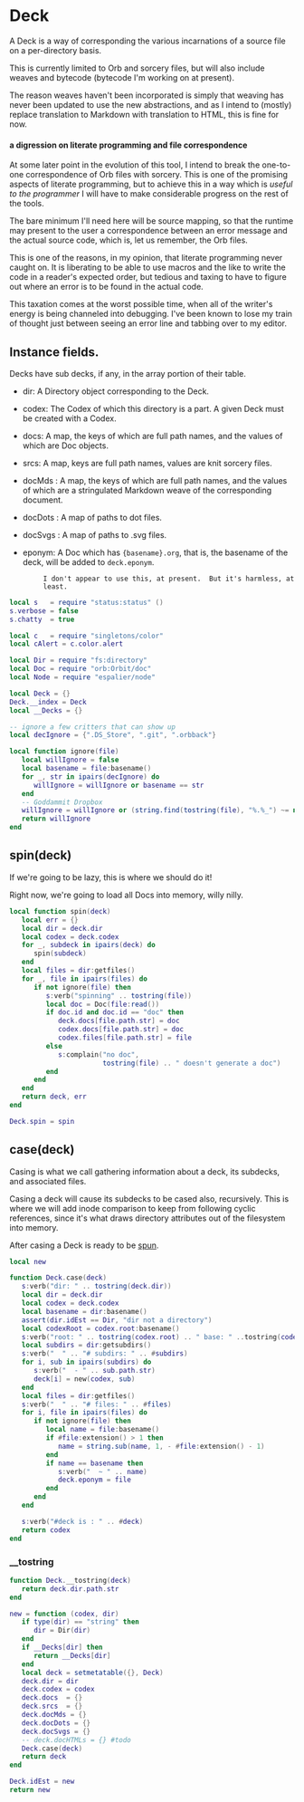 # Deck


A Deck is a way of corresponding the various incarnations of a source file
on a per-directory basis.


This is currently limited to Orb and sorcery files, but will also include
weaves and bytecode (bytecode I'm working on at present).


The reason weaves haven't been incorporated is simply that weaving has never
been updated to use the new abstractions, and as I intend to (mostly) replace
translation to Markdown with translation to HTML, this is fine for now.


#### a digression on literate programming and file correspondence

  At some later point in the evolution of this tool, I intend to break the
one-to-one correspondence of Orb files with sorcery.  This is one of the
promising aspects of literate programming, but to achieve this in a way which
is _useful to the programmer_ I will have to make considerable progress on the
rest of the tools.


The bare minimum I'll need here will be source mapping, so that the runtime
may present to the user a correspondence between an error message and the
actual source code, which is, let us remember, the Orb files.


This is one of the reasons, in my opinion, that literate programming never
caught on.  It is liberating to be able to use macros and the like to write
the code in a reader's expected order, but tedious and taxing to have to
figure out where an error is to be found in the actual code.


This taxation comes at the worst possible time, when all of the writer's
energy is being channeled into debugging.  I've been known to lose my train of
thought just between seeing an error line and tabbing over to my editor.


## Instance fields.

Decks have sub decks, if any, in the array portion of their table.


- dir:  A Directory object corresponding to the Deck.


- codex: The Codex of which this directory is a part. A given Deck must be
         created with a Codex.


- docs:  A map, the keys of which are full path names, and the values of which
         are Doc objects.


- srcs:  A map, keys are full path names, values are knit sorcery files.


- docMds :  A map, the keys of which are full path names, and the values of
            which are a stringulated Markdown weave of the corresponding
            document.


- docDots :  A map of paths to dot files.


- docSvgs :  A map of paths to .svg files.


- eponym:  A Doc which has ``{basename}.org``, that is, the basename of the
           deck, will be added to ``deck.eponym``.


           I don't appear to use this, at present.  But it's harmless, at
           least.

```lua
local s   = require "status:status" ()
s.verbose = false
s.chatty  = true

local c   = require "singletons/color"
local cAlert = c.color.alert

local Dir = require "fs:directory"
local Doc = require "orb:Orbit/doc"
local Node = require "espalier/node"
```
```lua
local Deck = {}
Deck.__index = Deck
local __Decks = {}
```
```lua
-- ignore a few critters that can show up
local decIgnore = {".DS_Store", ".git", ".orbback"}

local function ignore(file)
   local willIgnore = false
   local basename = file:basename()
   for _, str in ipairs(decIgnore) do
      willIgnore = willIgnore or basename == str
   end
   -- Goddammit Dropbox
   willIgnore = willIgnore or (string.find(tostring(file), "%.%_") ~= nil)
   return willIgnore
end
```
## spin(deck)

If we're going to be lazy, this is where we should do it!


Right now, we're going to load all Docs into memory, willy nilly.

```lua
local function spin(deck)
   local err = {}
   local dir = deck.dir
   local codex = deck.codex
   for _, subdeck in ipairs(deck) do
      spin(subdeck)
   end
   local files = dir:getfiles()
   for _, file in ipairs(files) do
      if not ignore(file) then
         s:verb("spinning" .. tostring(file))
         local doc = Doc(file:read())
         if doc.id and doc.id == "doc" then
            deck.docs[file.path.str] = doc
            codex.docs[file.path.str] = doc
            codex.files[file.path.str] = file
         else
            s:complain("no doc",
                       tostring(file) .. " doesn't generate a doc")
         end
      end
   end
   return deck, err
end

Deck.spin = spin
```
## case(deck)

  Casing is what we call gathering information about a deck, its subdecks,
and associated files.


Casing a deck will cause its subdecks to be cased also, recursively. This is
where we will add inode comparison to keep from following cyclic references,
since it's what draws directory attributes out of the filesystem into memory.


After casing a Deck is ready to be [spun](httk://).

```lua
local new

function Deck.case(deck)
   s:verb("dir: " .. tostring(deck.dir))
   local dir = deck.dir
   local codex = deck.codex
   local basename = dir:basename()
   assert(dir.idEst == Dir, "dir not a directory")
   local codexRoot = codex.root:basename()
   s:verb("root: " .. tostring(codex.root) .. " base: " ..tostring(codexRoot))
   local subdirs = dir:getsubdirs()
   s:verb("  " .. "# subdirs: " .. #subdirs)
   for i, sub in ipairs(subdirs) do
      s:verb("  - " .. sub.path.str)
      deck[i] = new(codex, sub)
   end
   local files = dir:getfiles()
   s:verb("  " .. "# files: " .. #files)
   for i, file in ipairs(files) do
      if not ignore(file) then
         local name = file:basename()
         if #file:extension() > 1 then
            name = string.sub(name, 1, - #file:extension() - 1)
         end
         if name == basename then
            s:verb("  ~ " .. name)
            deck.eponym = file
         end
      end
   end

   s:verb("#deck is : " .. #deck)
   return codex
end
```
### __tostring

```lua
function Deck.__tostring(deck)
   return deck.dir.path.str
end
```
```lua
new = function (codex, dir)
   if type(dir) == "string" then
      dir = Dir(dir)
   end
   if __Decks[dir] then
      return __Decks[dir]
   end
   local deck = setmetatable({}, Deck)
   deck.dir = dir
   deck.codex = codex
   deck.docs  = {}
   deck.srcs  = {}
   deck.docMds = {}
   deck.docDots = {}
   deck.docSvgs = {}
   -- deck.docHTMLs = {} #todo
   Deck.case(deck)
   return deck
end
```
```lua
Deck.idEst = new
return new
```
